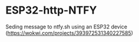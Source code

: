 # ESP32-http-NTFY
Seding message to ntfy.sh using an ESP32 device (https://wokwi.com/projects/393972531340227585)
